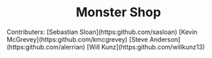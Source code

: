 <h1 align = center> Monster Shop </h1> 
Contributers: 
[Sebastian Sloan](https:github.com/sasloan) 
[Kevin McGrevey](https:github.com/kmcgrevey) 
[Steve Anderson](https:github.com/alerrian) 
[Will Kunz](https:github.com/willkunz13)
